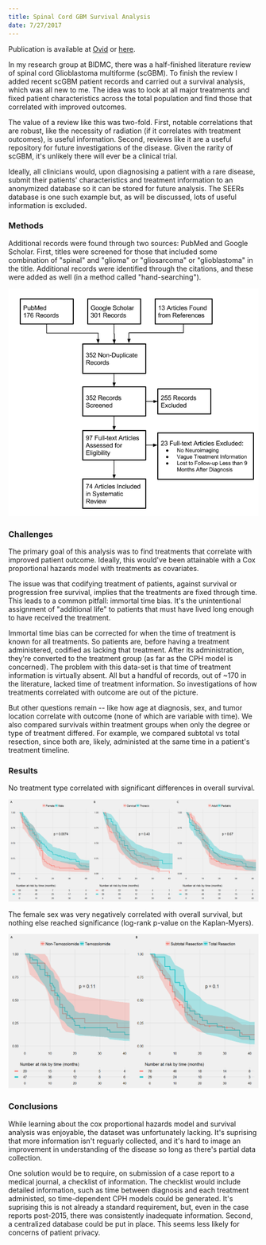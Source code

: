 ```yaml
---
title: Spinal Cord GBM Survival Analysis
date: 7/27/2017
---
```


Publication is available at [Ovid](https://insights.ovid.com/pubmed?pmid=29528867) or [here](../../../src/files/2018-AJCO.pdf).

In my research group at BIDMC, there was a half-finished literature review of spinal cord Glioblastoma multiforme (scGBM). To finish the review I added recent scGBM patient records and carried out a survival analysis, which was all new to me. The idea was to look at all major treatments and fixed patient characteristics across the total population and find those that correlated with improved outcomes.

The value of a review like this was two-fold. First, notable correlations that are robust, like the necessity of radiation (if it correlates with treatment outcomes), is useful information. Second, reviews like it are a useful repository for future investigations of the disease. Given the rarity of scGBM, it's unlikely there will ever be a clinical trial.

Ideally, all clinicians would, upon diagnosising a patient with a rare disease, submit their patients' characteristics and treatment information to an anonymized database so it can be stored for future analysis. The SEERs database is one such example but, as will be discussed, lots of useful information is excluded.

### Methods

Additional records were found through two sources: PubMed and Google Scholar. First, titles were screened for those that included some combination of "spinal" and "glioma" or "gliosarcoma" or "glioblastoma" in the title. Additional records were identified through the citations, and these were added as well (in a method called "hand-searching").

![Prisma diagram](1.png "prisma diagram")

### Challenges

The primary goal of this analysis was to find treatments that correlate with improved patient outcome. Ideally, this would've been attainable with a Cox proportional hazards model with treatments as covariates.

The issue was that codifying treatment of patients, against survival or progression free survival, implies that the treatments are fixed through time. This leads to a common pitfall: immortal time bias. It's the unintentional assignment of "additional life" to patients that must have lived long enough to have received the treatment.

Immortal time bias can be corrected for when the time of treatment is known for all treatments. So patients are, before having a treatment administered, codified as lacking that treatment. After its administration, they're converted to the treatment group (as far as the CPH model is concerned). The problem with this data-set is that time of treatment information is virtually absent. All but a handful of records, out of ~170 in the literature, lacked time of treatment information. So investigations of how treatments correlated with outcome are out of the picture.

But other questions remain -- like how age at diagnosis, sex, and tumor location correlate with outcome (none of which are variable with time). We also compared survivals within treatment groups when only the degree or type of treatment differed. For example, we compared subtotal vs total resection, since both are, likely, administed at the same time in a patient's treatment timeline.

### Results

No treatment type correlated with significant differences in overall survival.

![Treatment vs outcome](2.png "Treatment vs outcome")

The female sex was very negatively correlated with overall survival, but nothing else reached significance (log-rank p-value on the Kaplan-Myers).

![characteristics vs outcome](3.png "Characteristics vs outcome")

### Conclusions

While learning about the cox proportional hazards model and survival analysis was enjoyable, the dataset was unfortunately lacking. It's suprising that more information isn't reguarly collected, and it's hard to image an improvement in understanding of the disease so long as there's partial data collection.

One solution would be to require, on submission of a case report to a medical journal, a checklist of information. The checklist would include detailed information, such as time between diagnosis and each treatment administed, so time-dependent CPH models could be generated. It's suprising this is not already a standard requirement, but, even in the case reports post-2015, there was consistently inadequate information. Second, a centralized database could be put in place. This seems less likely for concerns of patient privacy.
